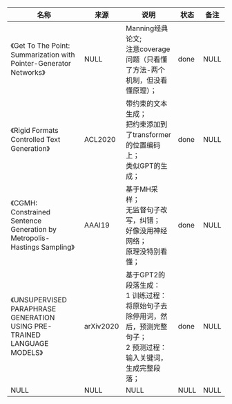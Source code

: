 |名称  |  来源   | 说明  |状态   | 备注  |
|  ----  | ----  |----  | ----  |----  |
| 《Get To The Point: Summarization with Pointer-Generator Networks》  | NULL |Manning经典论文;<br/>注意coverage问题（只看懂了方法-两个机制，但没看懂原理）； |done |NULL |
| 《Rigid Formats Controlled Text Generation》  | ACL2020 |带约束的文本生成；<br/>把约束添加到了transformer的位置编码上；<br/>类似GPT的生成； |done |NULL |
| 《CGMH: Constrained Sentence Generation by Metropolis-Hastings Sampling》  | AAAI19 |基于MH采样；<br/>无监督句子改写，纠错；<br/>好像没用神经网络；<br/>原理没特别看懂； |done |NULL |
| 《UNSUPERVISED PARAPHRASE GENERATION USING PRE-TRAINED LANGUAGE MODELS》| arXiv2020|基于GPT2的段落生成：<br/>1 训练过程：将原始句子去除停用词，然后，预测完整句子；<br/>2 预测过程：输入关键词，生成完整段落；|done|NULL |
| NULL  | NULL |NULL |NULL |NULL |
